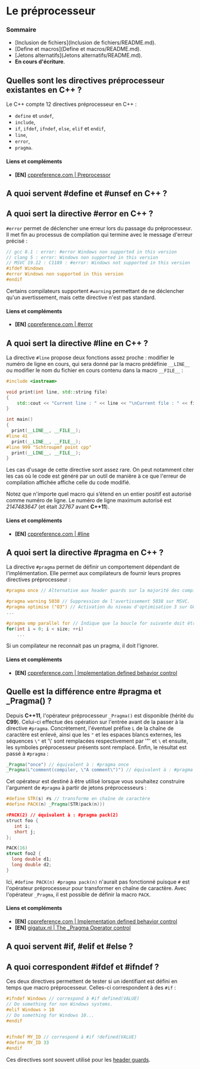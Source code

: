 # Le préprocesseur

### Sommaire

 - [Inclusion de fichiers](Inclusion de fichiers/README.md).
 - [Define et macros](Define et macros/README.md).
 - [Jetons alternatifs](Jetons alternatifs/README.md).
 - **En cours d'écriture**.

## Quelles sont les directives préprocesseur existantes en C++ ?

Le C++ compte 12 directives préprocesseur en C++ :

 - `define` et `undef`,
 - `include`,
 - `if`, `ifdef`, `ifndef`, `else`, `elif` et `endif`,
 - `line`,
 - `error`,
 - `pragma`.

#### Liens et compléments
 - **[EN]** [cppreference.com | Preprocessor](https://en.cppreference.com/w/cpp/preprocessor)

## A quoi servent #define et #unsef en C++ ?

## A quoi sert la directive #error en C++ ?

`#error` permet de déclencher une erreur lors du passage du préprocesseur. Il met fin au processus de compilation qui termine avec le message d'erreur précisé :

```cpp
// gcc 8.1 : error: #error Windows non supported in this version
// clang 5 : error: Windows non supported in this version
// MSVC 19.12 : C1189 : #error: Windows not supported in this version
#ifdef Windows
#error Windows non supported in this version
#endif
```

Certains compilateurs supportent `#warning` permettant de ne déclencher qu'un avertissement, mais cette directive n'est pas standard.

#### Liens et compléments
 - **[EN]** [cppreference.com | #error](https://en.cppreference.com/w/cpp/preprocessor/error)

## A quoi sert la directive #line en C++ ?

La directive `#line` propose deux fonctions assez proche : modifier le numéro de ligne en cours, qui sera donné par la macro prédéfinie `__LINE__` ou modifier le nom du fichier en cours contenu dans la macro `__FILE__` :

```cpp
#include <iostream>

void print(int line, std::string file)
{
    std::cout << "Current line : " << line << "\nCurrent file : " << file << "\n\n";
}

int main()
{
  print(__LINE__, __FILE__);
#line 41
  print(__LINE__, __FILE__);
#line 999 "Schtroupmf point cpp"
  print(__LINE__, __FILE__);
}
```

Les cas d'usage de cette directive sont assez rare. On peut notamment citer les cas où le code est généré par un outil de manière à ce que l'erreur de compilation affichée affiche celle du code modifié.

Notez que n'importe quel macro qui s’étend en un entier positif est autorisé comme numéro de ligne. Le numéro de ligne maximum autorisé est *2147483647* (et était *32767* avant **C++11**).

#### Liens et compléments
 - **[EN]** [cppreference.com | #line](https://en.cppreference.com/w/cpp/preprocessor/line)

## A quoi sert la directive #pragma en C++ ?

La directive `#pragma` permet de définir un comportement dépendant de l'implémentation. Elle permet aux compilateurs de fournir leurs propres directives préprocesseur :

```cpp
#pragma once // Alternative aux header guards sur la majorité des compilateurs

#pragma warning 5038 // Suppression de l'avertissement 5038 sur MSVC.
#pragma optimise ("O3") // Activation du niveau d'optimisation 3 sur GCC.
...

#pragma omp parallel for // Indique que la boucle for suivante doit être parallèlisée (bibliothèque OpenMP).
for(int i = 0; i < size; ++i)
    ...
```

Si un compilateur ne reconnait pas un pragma, il doit l'ignorer.

#### Liens et compléments
 - **[EN]** [cppreference.com | Implementation defined behavior control](https://en.cppreference.com/w/cpp/preprocessor/impl)

## Quelle est la différence entre #pragma et \_Pragma() ?

Depuis **C++11**, l'opérateur préprocesseur `_Pragma()` est disponible (hérité du **C99**). Celui-ci effectue des opération sur l'entrée avant de la passer à la directive `#pragma`. Concrètement, l'éventuel préfixe `L` de la chaîne de caractère est enlevé, ainsi que les `"` et les espaces blancs externes, les séquences `\"` et '\\' sont remplacées respectivement par '"' et `\` et ensuite, les symboles préprocesseur présents sont remplacé. Enfin, le résultat est passé à `#pragma` :

```cpp
_Pragma("once") // équivalent à : #pragma once
_Pragma(L"comment(compiler, \"A comment\")") // équivalent à : #pragma comment(compiler, "A comment")
```

Cet opérateur est destiné à être utilisé lorsque vous souhaitez construire l'argument de `#pragma` à partir de jetons préprocesseurs :

```cpp
#define STR(s) #s // transforme en chaîne de caractère
#define PACK(n) _Pragma(STR(pack(n)))

#PACK(2) // équivalent à : #pragma pack(2)
struct foo {  
   int i;  
   short j;  
};

PACK(16)
struct foo2 {
  long double d1;
  long double d2;
}

```

Ici, `#define PACK(n) #pragma pack(n)` n'aurait pas fonctionné puisque `#` est l'opérateur préprocesseur pour transformer en chaîne de caractère. Avec l'opérateur `_Pragma`, il est possible de définir la macro `PACK`.

#### Liens et compléments
 - **[EN]** [cppreference.com | Implementation defined behavior control](https://en.cppreference.com/w/cpp/preprocessor/impl)
- **[EN]** [gigatux.nl | The _Pragma Operator control](http://books.gigatux.nl/mirror/cinanutshell/0596006977/cinanut-CHP-14-SECT-7.html)

## A quoi servent #if, #elif et #else ?

## A quoi correspondent #ifdef et #ifndef ?

Ces deux directives permettent de tester si un identifiant est défini en temps que macro préprocesseur. Celles-ci correspondent à des `#if` :

```cpp
#ifndef Windows // correspond à #if defined(VALUE)
// Do something for non Windows systems.
#elif Windows > 10
// Do something for Windows 10...
#endif
  

#ifndef MY_ID // correspond à #if !defined(VALUE)
#define MY_ID 33
#endif
```

Ces directives sont souvent utilisé pour les [header guards](404).
